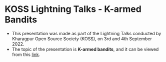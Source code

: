 # KOSS Lightning Talks - K-armed Bandits 

- This presentation was made as part of the Lightning Talks conducted by Kharagpur Open Source Society (KOSS), on 3rd and 4th September 2022. 
- The topic of the presentation is **K-armed bandits**, and it can be viewed from this [link](https://ashwinpra.github.io/k-armed-bandits-LT/).
